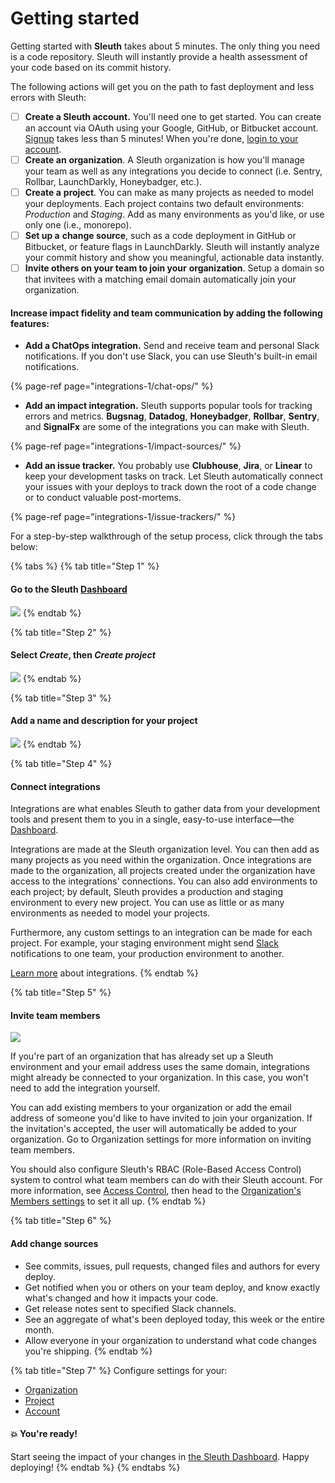 # Getting started

Getting started with **Sleuth** takes about 5 minutes. The only thing you need is a code repository. Sleuth will instantly provide a health assessment of your code based on its commit history. 

The following actions will get you on the path to fast deployment and less errors with Sleuth: 

* [ ] **Create a Sleuth account.** You'll need one to get started. You can create an account via OAuth using your Google, GitHub, or Bitbucket account. [Signup](https://app.sleuth.io/account/signup/) takes less than 5 minutes!  When you're done, [login to your account](https://app.sleuth.io/accounts/login/). 
* [ ] **Create an** **organization**. A Sleuth organization is how you'll manage your team as well as any integrations you decide to connect \(i.e. Sentry, Rollbar, LaunchDarkly, Honeybadger, etc.\). 
* [ ] **Create a** **project**. You can make as many projects as needed to model your deployments. Each project contains two default environments: _Production_ and _Staging_. Add as many environments as you'd like, or use only one \(i.e., monorepo\). 
* [ ] **Set up a** **change source**, such as a code deployment in GitHub or Bitbucket, or feature flags in LaunchDarkly. Sleuth will instantly analyze your commit history and show you meaningful, actionable data instantly.
* [ ] **Invite others on your team to join your** **organization**. Setup a domain so that invitees with a matching email domain automatically join your organization. 

#### Increase impact fidelity and team communication by adding the following features: 

* **Add a ChatOps integration.** Send and receive team and personal Slack notifications. If you don't use Slack, you can use Sleuth's built-in email notifications. 

{% page-ref page="integrations-1/chat-ops/" %}

* **Add an impact integration.** Sleuth supports popular tools for tracking errors and metrics. **Bugsnag**, **Datadog**, **Honeybadger**, **Rollbar**, **Sentry**, and **SignalFx** are some of the integrations you can make with Sleuth. 

{% page-ref page="integrations-1/impact-sources/" %}

* **Add an issue tracker.** You probably use **Clubhouse**, **Jira**, or **Linear** to keep your development tasks on track. Let Sleuth automatically connect your issues with your deploys to track down the root of a code change or to conduct valuable post-mortems. 

{% page-ref page="integrations-1/issue-trackers/" %}

For a step-by-step walkthrough of the setup process, click through the tabs below: 

{% tabs %}
{% tab title="Step 1" %}
#### Go to the Sleuth [Dashboard](dashboard-1/dashboard.md)

![](.gitbook/assets/screen-shot-2020-04-29-at-2.17.48-pm.png)
{% endtab %}

{% tab title="Step 2" %}
#### Select _**Create**_, then _**Create project**_

![](.gitbook/assets/create-project.png)
{% endtab %}

{% tab title="Step 3" %}
#### Add a name and description for your project

![](.gitbook/assets/create-new-project%20%281%29.png)
{% endtab %}

{% tab title="Step 4" %}
#### Connect integrations

Integrations are what enables Sleuth to gather data from your development tools and present them to you in a single, easy-to-use interface—the [Dashboard](dashboard-1/dashboard.md). 

Integrations are made at the Sleuth organization level. You can then add as many projects as you need within the organization. Once integrations are made to the organization, all projects created under the organization have access to the integrations' connections. You can also add environments to each project; by default, Sleuth provides a production and staging environment to every new project. You can use as little or as many environments as needed to model your projects. 

Furthermore, any custom settings to an integration can be made for each project. For example, your staging environment might send [Slack](integrations-1/chat-ops/slack.md) notifications to one team, your production environment to another. 

[Learn more](integrations-1/about-integrations.md) about integrations. 
{% endtab %}

{% tab title="Step 5" %}
#### Invite team members

![](.gitbook/assets/invite-team-members.png)

If you're part of an organization that has already set up a Sleuth environment and your email address uses the same domain, integrations might already be connected to your organization. In this case, you won't need to add the integration yourself. 

You can add existing members to your organization or add the email address of someone you'd like to have invited to join your organization. If the invitation's accepted, the user will automatically be added to your organization. Go to Organization settings for more information on inviting team members. 

You should also configure Sleuth's RBAC \(Role-Based Access Control\) system to control what team members can do with their Sleuth account. For more information, see [Access Control](settings/access-control.md), then head to the [Organization's Members settings](settings/organization/) to set it all up. 
{% endtab %}

{% tab title="Step 6" %}
#### Add change sources

* See commits, issues, pull requests, changed files and authors for every deploy.
* Get notified when you or others on your team deploy, and know exactly what's changed and how it impacts your code.
* Get release notes sent to specified Slack channels.
* See an aggregate of what's been deployed today, this week or the entire month.
* Allow everyone in your organization to understand what code changes you're shipping.
{% endtab %}

{% tab title="Step 7" %}
Configure settings for your: 

* [Organization](settings/organization/) 
* [Project](settings/project/)
* [Account](settings/account/)

####  💥 You're ready! 

Start seeing the impact of your changes in [the Sleuth Dashboard](dashboard-1/dashboard.md). Happy deploying! 
{% endtab %}
{% endtabs %}



